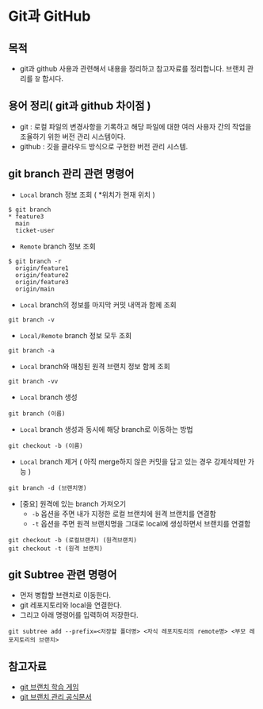 # Git과 GitHub

## 목적
- git과 github 사용과 관련해서 내용을 정리하고 참고자료를 정리합니다. 브랜치 관리를 `잘` 합시다.

## 용어 정리( git과 github 차이점 )
- git : 로컬 파일의 변경사항을 기록하고 해당 파일에 대한 여러  사용자 간의 작업을 조율하기 위한 버전 관리 시스템이다.
- github : 깃을 클라우드 방식으로 구현한 버전 관리 시스템.

## git branch 관리 관련 명령어
- `Local` branch 정보 조회 ( *위치가 현재  위치 )
```
$ git branch
* feature3
  main
  ticket-user
```
- `Remote` branch 정보 조회
```
$ git branch -r
  origin/feature1
  origin/feature2
  origin/feature3
  origin/main
```
- `Local` branch의 정보를 마지막 커밋 내역과 함께 조회
```
git branch -v
```
- `Local/Remote` branch 정보 모두 조회
```
git branch -a
```
- `Local` branch와 매칭된 원격 브랜치 정보 함께 조회
```
git branch -vv
```
- `Local` branch 생성
```
git branch (이름)
```
- `Local` branch 생성과 동시에 해당 branch로 이동하는 방법
```
git checkout -b (이름)
```
- `Local` branch 제거 ( 아직 merge하지 않은 커밋을 담고 있는 경우 강제삭제만 가능 )
```
git branch -d (브랜치명)
```
- [중요] 원격에 있는 branch 가져오기
    - `-b` 옵션을 주면 내가  지정한 로컬  브랜치에 원격 브랜치를 연결함
    - `-t` 옵션을 주면 원격 브랜치명을 그대로  local에 생성하면서 브랜치를 연결함
```
git checkout -b (로컬브랜치) (원격브랜치)
git checkout -t (원격 브랜치)
```

## git Subtree 관련 명령어
- 먼저 병합할 브랜치로 이동한다.
- git 레포지토리와 local을 연결한다.
- 그리고 아래 명령어를 입력하여 저장한다.
```
git subtree add --prefix=<저장할 폴더명> <자식 레포지토리의 remote명> <부모 레포지토리의 브랜치>
```

## 참고자료
- [git 브랜치 학습 게임](https://learngitbranching.js.org/?locale=ko)
- [git 브랜치 관리 공식문서](https://docs.github.com/en/issues/tracking-your-work-with-issues/creating-a-branch-for-an-issue)
